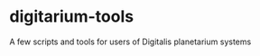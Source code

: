 digitarium-tools
================

A few scripts and tools for users of Digitalis planetarium systems
